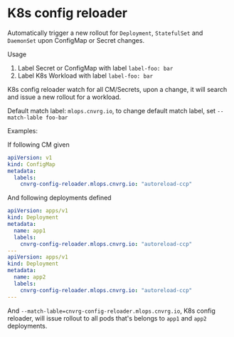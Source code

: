 # K8s config reloader 

Automatically trigger a new rollout for `Deployment`, `StatefulSet` and `DaemonSet`
upon ConfigMap or Secret changes.

Usage
1. Label Secret or ConfigMap with label `label-foo: bar`
2. Label K8s Workload with label `label-foo: bar` 

K8s config reloader watch for all CM/Secrets, upon a change, it will search and 
issue a new rollout for a workload.  

Default match label: `mlops.cnvrg.io`, to change default match label, 
set `--match-lable foo-bar`

Examples:

If following CM given  
```yaml
apiVersion: v1
kind: ConfigMap
metadata:
  labels:
    cnvrg-config-reloader.mlops.cnvrg.io: "autoreload-ccp"
```

And following deployments defined
```yaml
apiVersion: apps/v1
kind: Deployment
metadata:
  name: app1
  labels:
    cnvrg-config-reloader.mlops.cnvrg.io: "autoreload-ccp"
---
apiVersion: apps/v1
kind: Deployment
metadata:
  name: app2
  labels:
    cnvrg-config-reloader.mlops.cnvrg.io: "autoreload-ccp"
---
```

And `--match-lable=cnvrg-config-reloader.mlops.cnvrg.io`, 
K8s config reloader, will issue rollout to all pods that's 
belongs to `app1` and `app2` deployments.